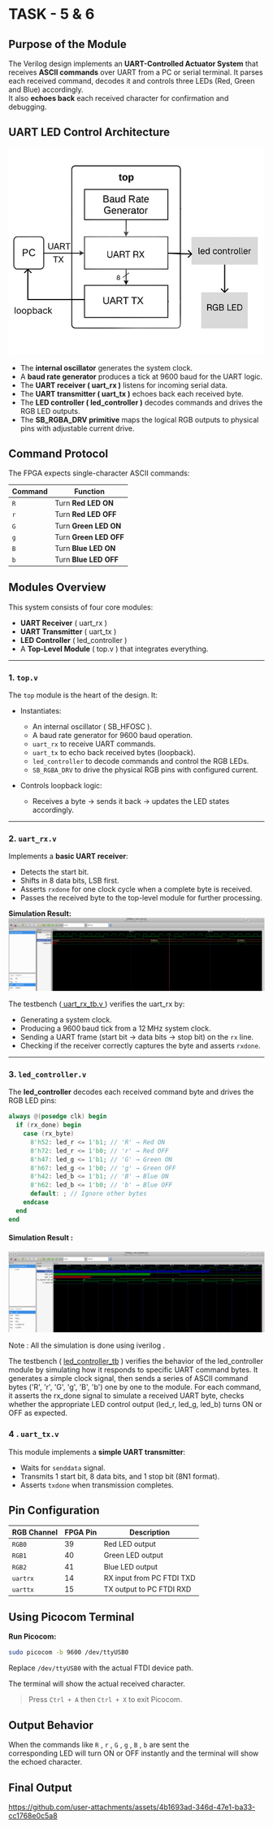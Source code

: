 # TASK - 5 & 6

## Purpose of the Module

The Verilog design implements an **UART-Controlled Actuator System** that receives **ASCII commands** over UART from a PC or serial terminal.  It parses each received command, decodes it and controls three LEDs (Red, Green and Blue) accordingly.  
It also **echoes back** each received character for confirmation and debugging.

## UART LED Control Architecture

![Architecture](block_diagram_rgb_led.png.png)

- The **internal oscillator** generates the system clock.
- A **baud rate generator** produces a tick at 9600 baud for the UART logic.
- The **UART receiver ( uart_rx )** listens for incoming serial data.
- The **UART transmitter ( uart_tx )** echoes back each received byte.
- The **LED controller ( led_controller )** decodes commands and drives the RGB LED outputs.
- The **SB_RGBA_DRV primitive** maps the logical RGB outputs to physical pins with adjustable current drive.

## Command Protocol

The FPGA expects single-character ASCII commands:

| Command | Function               |
|---------|------------------------|
| `R`     | Turn **Red LED ON**    |
| `r`     | Turn **Red LED OFF**   |
| `G`     | Turn **Green LED ON**  |
| `g`     | Turn **Green LED OFF** |
| `B`     | Turn **Blue LED ON**   |
| `b`     | Turn **Blue LED OFF**  |           

## Modules Overview

This system consists of four core modules:  
- **UART Receiver** ( uart_rx )  
- **UART Transmitter** ( uart_tx )  
- **LED Controller** ( led_controller )  
- A **Top-Level Module** ( top.v ) that integrates everything.

---

### 1. `top.v`

The `top` module is the heart of the design. It:
- Instantiates:
  - An internal oscillator ( SB_HFOSC ).
  - A baud rate generator for 9600 baud operation.
  - `uart_rx` to receive UART commands.
  - `uart_tx` to echo back received bytes (loopback).
  - `led_controller` to decode commands and control the RGB LEDs.
  - `SB_RGBA_DRV` to drive the physical RGB pins with configured current.

- Controls loopback logic:
  - Receives a byte → sends it back → updates the LED states accordingly.

---

### 2. `uart_rx.v`

Implements a **basic UART receiver**:
- Detects the start bit.
- Shifts in 8 data bits, LSB first.
- Asserts `rxdone` for one clock cycle when a complete byte is received.
- Passes the received byte to the top-level module for further processing.

**Simulation Result:**  
![uart_rx_simulation_result](UART_RX_Simulation/uart_rx_simulation_result.png)

The testbench ([ uart_rx_tb.v ](https://github.com/avil293d/VSDSquadron_FM/blob/main/UART_Actuator/UART_RX_Simulation/uart_rx_tb.v)) verifies the uart_rx by:
- Generating a system clock.
- Producing a 9600 baud tick from a 12 MHz system clock.
- Sending a UART frame (start bit → data bits → stop bit) on the `rx` line.
- Checking if the receiver correctly captures the byte and asserts `rxdone`.

---

### 3. `led_controller.v`

The **led_controller** decodes each received command byte and drives the RGB LED pins:  

```verilog
always @(posedge clk) begin
  if (rx_done) begin
    case (rx_byte)
      8'h52: led_r <= 1'b1; // 'R' → Red ON
      8'h72: led_r <= 1'b0; // 'r' → Red OFF
      8'h47: led_g <= 1'b1; // 'G' → Green ON
      8'h67: led_g <= 1'b0; // 'g' → Green OFF
      8'h42: led_b <= 1'b1; // 'B' → Blue ON
      8'h62: led_b <= 1'b0; // 'b' → Blue OFF
      default: ; // Ignore other bytes
    endcase
  end
end
```
#### Simulation Result :
![led_controller_simulation_result](led_controller_simulation/led_cont_simulation.png)

Note : All the simulation is done using iverilog .

The testbench ( [led_controller_tb](https://github.com/avil293d/VSDSquadron_FM/blob/main/UART_Actuator/led_controller_simulation/led_controller_tb.v) ) verifies the behavior of the led_controller module by simulating how it responds to specific UART command bytes. It generates a simple clock signal, then sends a series of ASCII command bytes ('R', 'r', 'G', 'g', 'B', 'b') one by one to the module. For each command, it asserts the rx_done signal to simulate a received UART byte, checks whether the appropriate LED control output (led_r, led_g, led_b) turns ON or OFF as expected.

### 4 . `uart_tx.v`

This module implements a **simple UART transmitter**:

- Waits for `senddata` signal.
- Transmits 1 start bit, 8 data bits, and 1 stop bit (8N1 format).
- Asserts `txdone` when transmission completes.


## Pin Configuration

| RGB Channel | FPGA Pin |  Description                  |
|-------------|----------|-------------------------------|
| `RGB0`      | 39       |  Red LED output               |
| `RGB1`      | 40       |  Green LED output             |
| `RGB2`      | 41       |  Blue LED output              |
| `uartrx`    | 14       |  RX input from PC FTDI TXD    |
| `uarttx`    | 15       |  TX output to PC FTDI RXD     |

## Using Picocom Terminal


**Run Picocom:**
```bash
sudo picocom -b 9600 /dev/ttyUSB0
```

Replace `/dev/ttyUSB0` with the actual FTDI device path.

The terminal will show the actual received character.

> Press `Ctrl + A` then `Ctrl + X` to exit Picocom.

## Output Behavior

When the commands like `R` , `r` , `G` , `g` , `B` , `b` are sent the   
corresponding LED will turn ON or OFF instantly and the terminal will show the echoed character.

## Final Output
https://github.com/user-attachments/assets/4b1693ad-346d-47e1-ba33-cc1768e0c5a8







